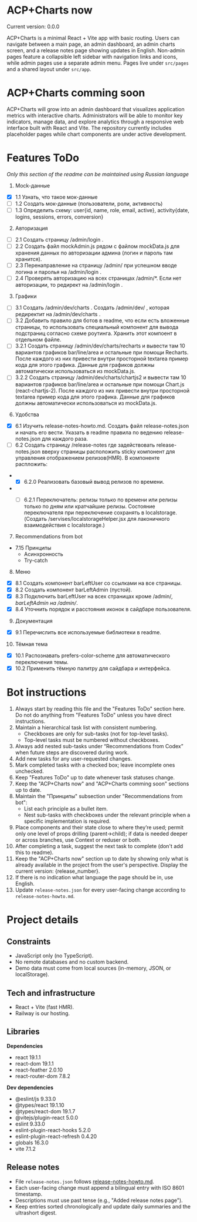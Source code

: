 # ACP+Charts now
Current version: 0.0.0

ACP+Charts is a minimal React + Vite app with basic routing. Users can navigate between a main page, an admin dashboard, an admin charts screen, and a release notes page showing updates in English. Non-admin pages feature a collapsible left sidebar with navigation links and icons, while admin pages use a separate admin menu. Pages live under `src/pages` and a shared layout under `src/app`.

# ACP+Charts сomming soon
ACP+Charts will grow into an admin dashboard that visualizes application metrics with interactive charts. Administrators will be able to monitor key indicators, manage data, and explore analytics through a responsive web interface built with React and Vite. The repository currently includes placeholder pages while chart components are under active development.

# Features ToDo
_Only this section of the readme can be maintained using Russian language_
1. Mock-данные
  - [x] 1.1 Узнать, что такое мок-данные
  - [ ] 1.2 Создать мок-данные (пользователи, роли, активность)
  - [ ] 1.3 Определить схему: user{id, name, role, email, active}, activity{date, logins, sessions, errors, conversion}
 
2. Авторизация
  - [ ] 2.1 Создать страницу /admin/login . 
  - [ ] 2.2 Создать файл mockAdmin.js рядом с файлом mockData.js для хранения данных по авторизации админа (логин и пароль там хранится).
  - [ ] 2.3 Перенаправление на страницу /admin/ при успешном вводе логина и паролья на /admin/login .
  - [ ] 2.4 Проверять авторизацию на всех страницах /admin/*. Если нет авторизации, то редирект на /admin/login .

3. Графики
  - [ ] 3.1 Создать /admin/dev/charts . Создать /admin/dev/ , которая редиректит на /admin/dev/charts .
  - [ ] 3.2 Добавить правило для ботов в readme, что если есть вложенные страницы, то использовать специальный компонент для вывода подстраниц согласно схеме роутинга. Хранить этот компоент в отдельном файле. 
  - [ ] 3.2.1 Создать страницу /admin/dev/charts/recharts и вывести там 10 вариантов графиков bar/line/area и остальные при помощи Recharts. После каждого из них привести внутри просторной textarea пример кода для этого графика. Данные для графиков должны автоматически использоваться из mockData.js.
  - [ ] 3.2.2 Создать страницу /admin/dev/charts/chartjs2 и вывести там 10 вариантов графиков bar/line/area и остальные при помощи Chart.js (react-chartjs-2). После каждого из них привести внутри просторной textarea пример кода для этого графика. Данные для графиков должны автоматически использоваться из mockData.js.

6. Удобства
 - [x] 6.1 Изучить release-notes-howto.md. Создать файл release-notes.json и начать его вести. Указать в readme правила по ведению release-notes.json для каждого раза.
  - [ ] 6.2 Создать страницу /release-notes где задействовать release-notes.json вверху страницы расположить sticky компонент для управления отображением релизов(HMR). В компоненте распложить:
  - - [x] 6.2.0 Реализовать базовый вывод релизов по времени.
  - - [ ] 6.2.1 Переключатель: релизы только по времени или релизы только по дням или кратчайшие релизы. Состояние переключателя при переключение сохранять в localstorage. (Создать /servises/localstorageHelper.jsx для лаконичного взаимодействия с localstorage.)


7. Recommendations from bot
  - 7.15 Принципы
    - Асинхронность
    - Try-catch
8. Меню
 - [x] 8.1 Создать компонент barLeftUser со ссылками на все страницы.
  - [x] 8.2 Создать компонент barLeftAdmin (пустой).
  - [x] 8.3 Подключить barLeftUser на всех страницах кроме /admin/*, barLeftAdmin на /admin/*.
  - [x] 8.4 Уточнить порядок и расстояния иконок в сайдбаре пользователя.

9. Документация
 - [x] 9.1 Перечислить все используемые библиотеки в readme.

10. Тёмная тема
 - [x] 10.1 Распознавать prefers-color-scheme для автоматического переключения темы.
 - [x] 10.2 Применить тёмную палитру для сайдбара и интерфейса.

# Bot instructions
1. Always start by reading this file and the "Features ToDo" section here. Do not do anything from "Features ToDo" unless you have direct instructions.
2. Maintain a hierarchical task list with consistent numbering.
   - Checkboxes are only for sub-tasks (not for top-level tasks).
   - Top-level tasks must be numbered without checkboxes.
3. Always add nested sub-tasks under “Recommendations from Codex” when future steps are discovered during work.
4. Add new tasks for any user-requested changes.
5. Mark completed tasks with a checked box; leave incomplete ones unchecked.
6. Keep "Features ToDo" up to date whenever task statuses change.
7. Keep the "ACP+Charts now" and "ACP+Charts сomming soon" sections up to date.
8. Maintain the "Принципы" subsection under "Recommendations from bot":
   - List each principle as a bullet item.
   - Nest sub-tasks with checkboxes under the relevant principle when a specific implementation is required.
9. Place components and their state close to where they’re used; permit only one level of props drilling (parent→child); if data is needed deeper or across branches, use Context or reduser or both.
10. After completing a task, suggest the next task to complete (don't add this to readme).
11. Keep the "ACP+Charts now" section up to date by showing only what is already available in the project from the user's perspective. Display the current version: {release_number}.
12. If there is no indication what language the page should be in, use English.
13. Update `release-notes.json` for every user-facing change according to `release-notes-howto.md`.
 
# Project details

## Constraints
- JavaScript only (no TypeScript).
- No remote databases and no custom backend.
- Demo data must come from local sources (in-memory, JSON, or localStorage).

## Tech and infrastructure
- React + Vite (fast HMR).
- Railway is our hosting.

## Libraries

**Dependencies**

- react 19.1.1
- react-dom 19.1.1
- react-feather 2.0.10
- react-router-dom 7.8.2

**Dev dependencies**

- @eslint/js 9.33.0
- @types/react 19.1.10
- @types/react-dom 19.1.7
- @vitejs/plugin-react 5.0.0
- eslint 9.33.0
- eslint-plugin-react-hooks 5.2.0
- eslint-plugin-react-refresh 0.4.20
- globals 16.3.0
- vite 7.1.2

## Release notes
- File `release-notes.json` follows [release-notes-howto.md](release-notes-howto.md).
- Each user-facing change must append a bilingual entry with ISO 8601 timestamp.
- Descriptions must use past tense (e.g., "Added release notes page").
- Keep entries sorted chronologically and update daily summaries and the ultrashort digest.
